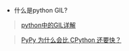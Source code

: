 - 什么是python GIL?
> [python中的GIL详解](https://www.cnblogs.com/SuKiWX/p/8804974.html)

> [PyPy 为什么会比 CPython 还要快？](https://www.zhihu.com/question/19588346)
